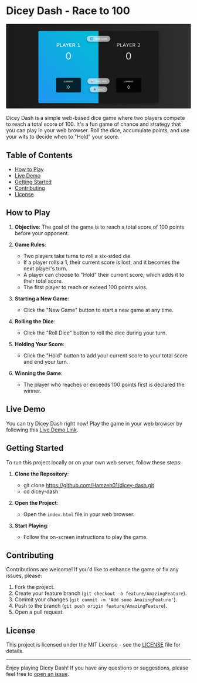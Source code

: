 # Dicey Dash - Race to 100

![Game Screenshot](img/screen.png)

Dicey Dash is a simple web-based dice game where two players compete to reach a total score of 100. It's a fun game of chance and strategy that you can play in your web browser. Roll the dice, accumulate points, and use your wits to decide when to "Hold" your score.

## Table of Contents

- [How to Play](#how-to-play)
- [Live Demo](#live-demo)
- [Getting Started](#getting-started)
- [Contributing](#contributing)
- [License](#license)

## How to Play

1. **Objective**: The goal of the game is to reach a total score of 100 points before your opponent.

2. **Game Rules**:

   - Two players take turns to roll a six-sided die.
   - If a player rolls a 1, their current score is lost, and it becomes the next player's turn.
   - A player can choose to "Hold" their current score, which adds it to their total score.
   - The first player to reach or exceed 100 points wins.

3. **Starting a New Game**:

   - Click the "New Game" button to start a new game at any time.

4. **Rolling the Dice**:

   - Click the "Roll Dice" button to roll the dice during your turn.

5. **Holding Your Score**:

   - Click the "Hold" button to add your current score to your total score and end your turn.

6. **Winning the Game**:
   - The player who reaches or exceeds 100 points first is declared the winner.

## Live Demo

You can try Dicey Dash right now! Play the game in your web browser by following this [Live Demo Link](https://Hamzeh01.github.io/dicey-dash/).

## Getting Started

To run this project locally or on your own web server, follow these steps:

1. **Clone the Repository**:

   - git clone https://github.com/Hamzeh01/dicey-dash.git
   - cd dicey-dash

2. **Open the Project**:

   - Open the `index.html` file in your web browser.

3. **Start Playing**:

   - Follow the on-screen instructions to play the game.

## Contributing

Contributions are welcome! If you'd like to enhance the game or fix any issues, please:

1. Fork the project.
2. Create your feature branch (`git checkout -b feature/AmazingFeature`).
3. Commit your changes (`git commit -m 'Add some AmazingFeature'`).
4. Push to the branch (`git push origin feature/AmazingFeature`).
5. Open a pull request.

## License

This project is licensed under the MIT License - see the [LICENSE](LICENSE.txt) file for details.

---

Enjoy playing Dicey Dash! If you have any questions or suggestions, please feel free to [open an issue](https://github.com/Hamzeh01/dicey-dash/issues).
